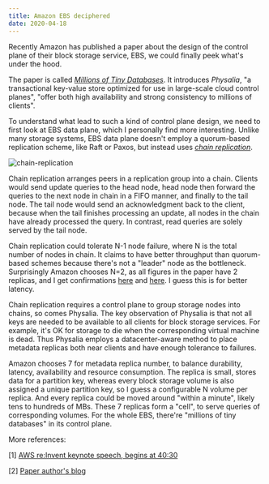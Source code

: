 ```yaml
---
title: Amazon EBS deciphered
date: 2020-04-18
---
```


Recently Amazon has published a paper about the design of the control plane of their block storage service, EBS, we could finally peek what's under the hood.

The paper is called [_Millions of Tiny Databases_](https://scholar.google.com/scholar?q=Millions+of+Tiny+Databases). It introduces _Physalia_, "a transactional key-value store optimized for use in large-scale cloud control planes", "offer both high availability and strong consistency to millions of clients".

To understand what lead to such a kind of control plane design, we need to first look at EBS data plane, which I personally find more interesting. Unlike many storage systems, EBS data plane doesn't employ a quorum-based replication scheme, like Raft or Paxos, but instead uses [_chain replication_](https://scholar.google.com/scholar?q=Chain+Replication+for+Supporting+High+Throughput+and+Availability). 

![chain-replication](/chain-replication.jpg)

Chain replication arranges peers in a replication group into a chain. Clients would send update queries to the head node, head node then forward the queries to the next node in chain in a FIFO manner, and finally to the tail node. The tail node would send an acknowledgment back to the client, because when the tail finishes processing an update, all nodes in the chain have already processed the query. In contrast, read queries are solely served by the tail node.

Chain replication could tolerate N-1 node failure, where N is the total number of nodes in chain. It claims to have better throughput than quorum-based schemes because there's not a "leader" node as the bottleneck. Surprisingly Amazon chooses N=2, as all figures in the paper have 2 replicas, and I get confirmations [here](https://scholar.google.com/scholar?q=Amazon+Aurora%3A+Design+Considerations+for+High+Throughput+Cloud-Native+Relational+Databases) and [here](https://pdos.csail.mit.edu/6.824/notes/l-aurora.txt). I guess this is for better latency.

Chain replication requires a control plane to group storage nodes into chains, so comes Physalia. The key observation of Physalia is that not all keys are needed to be available to all clients for block storage services. For example, it's OK for storage to die when the corresponding virtual machine is dead. Thus Physalia employs a datacenter-aware method to place metadata replicas both near clients and have enough tolerance to failures.

Amazon chooses 7 for metadata replica number, to balance durability, latency, availability and resource consumption. The replica is small, stores data for a partition key, whereas every block storage volume is also assigned a unique partition key, so I guess a configurable N volume per replica. And every replica could be moved around "within a minute", likely tens to hundreds of MBs. These 7 replicas form a "cell", to serve queries of corresponding volumes. For the whole EBS, there're "millions of tiny databases" in its control plane.

More references:

[1] [AWS re:Invent keynote speech, begins at 40:30](https://youtu.be/OdzaTbaQwTg?t=2431)

[2] [Paper author's blog](https://brooker.co.za/blog/2020/02/17/physalia.html)
